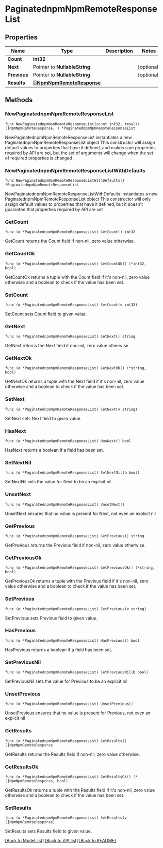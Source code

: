 # PaginatednpmNpmRemoteResponseList

## Properties

Name | Type | Description | Notes
------------ | ------------- | ------------- | -------------
**Count** | **int32** |  | 
**Next** | Pointer to **NullableString** |  | [optional] 
**Previous** | Pointer to **NullableString** |  | [optional] 
**Results** | [**[]NpmNpmRemoteResponse**](NpmNpmRemoteResponse.md) |  | 

## Methods

### NewPaginatednpmNpmRemoteResponseList

`func NewPaginatednpmNpmRemoteResponseList(count int32, results []NpmNpmRemoteResponse, ) *PaginatednpmNpmRemoteResponseList`

NewPaginatednpmNpmRemoteResponseList instantiates a new PaginatednpmNpmRemoteResponseList object
This constructor will assign default values to properties that have it defined,
and makes sure properties required by API are set, but the set of arguments
will change when the set of required properties is changed

### NewPaginatednpmNpmRemoteResponseListWithDefaults

`func NewPaginatednpmNpmRemoteResponseListWithDefaults() *PaginatednpmNpmRemoteResponseList`

NewPaginatednpmNpmRemoteResponseListWithDefaults instantiates a new PaginatednpmNpmRemoteResponseList object
This constructor will only assign default values to properties that have it defined,
but it doesn't guarantee that properties required by API are set

### GetCount

`func (o *PaginatednpmNpmRemoteResponseList) GetCount() int32`

GetCount returns the Count field if non-nil, zero value otherwise.

### GetCountOk

`func (o *PaginatednpmNpmRemoteResponseList) GetCountOk() (*int32, bool)`

GetCountOk returns a tuple with the Count field if it's non-nil, zero value otherwise
and a boolean to check if the value has been set.

### SetCount

`func (o *PaginatednpmNpmRemoteResponseList) SetCount(v int32)`

SetCount sets Count field to given value.


### GetNext

`func (o *PaginatednpmNpmRemoteResponseList) GetNext() string`

GetNext returns the Next field if non-nil, zero value otherwise.

### GetNextOk

`func (o *PaginatednpmNpmRemoteResponseList) GetNextOk() (*string, bool)`

GetNextOk returns a tuple with the Next field if it's non-nil, zero value otherwise
and a boolean to check if the value has been set.

### SetNext

`func (o *PaginatednpmNpmRemoteResponseList) SetNext(v string)`

SetNext sets Next field to given value.

### HasNext

`func (o *PaginatednpmNpmRemoteResponseList) HasNext() bool`

HasNext returns a boolean if a field has been set.

### SetNextNil

`func (o *PaginatednpmNpmRemoteResponseList) SetNextNil(b bool)`

 SetNextNil sets the value for Next to be an explicit nil

### UnsetNext
`func (o *PaginatednpmNpmRemoteResponseList) UnsetNext()`

UnsetNext ensures that no value is present for Next, not even an explicit nil
### GetPrevious

`func (o *PaginatednpmNpmRemoteResponseList) GetPrevious() string`

GetPrevious returns the Previous field if non-nil, zero value otherwise.

### GetPreviousOk

`func (o *PaginatednpmNpmRemoteResponseList) GetPreviousOk() (*string, bool)`

GetPreviousOk returns a tuple with the Previous field if it's non-nil, zero value otherwise
and a boolean to check if the value has been set.

### SetPrevious

`func (o *PaginatednpmNpmRemoteResponseList) SetPrevious(v string)`

SetPrevious sets Previous field to given value.

### HasPrevious

`func (o *PaginatednpmNpmRemoteResponseList) HasPrevious() bool`

HasPrevious returns a boolean if a field has been set.

### SetPreviousNil

`func (o *PaginatednpmNpmRemoteResponseList) SetPreviousNil(b bool)`

 SetPreviousNil sets the value for Previous to be an explicit nil

### UnsetPrevious
`func (o *PaginatednpmNpmRemoteResponseList) UnsetPrevious()`

UnsetPrevious ensures that no value is present for Previous, not even an explicit nil
### GetResults

`func (o *PaginatednpmNpmRemoteResponseList) GetResults() []NpmNpmRemoteResponse`

GetResults returns the Results field if non-nil, zero value otherwise.

### GetResultsOk

`func (o *PaginatednpmNpmRemoteResponseList) GetResultsOk() (*[]NpmNpmRemoteResponse, bool)`

GetResultsOk returns a tuple with the Results field if it's non-nil, zero value otherwise
and a boolean to check if the value has been set.

### SetResults

`func (o *PaginatednpmNpmRemoteResponseList) SetResults(v []NpmNpmRemoteResponse)`

SetResults sets Results field to given value.



[[Back to Model list]](../README.md#documentation-for-models) [[Back to API list]](../README.md#documentation-for-api-endpoints) [[Back to README]](../README.md)


